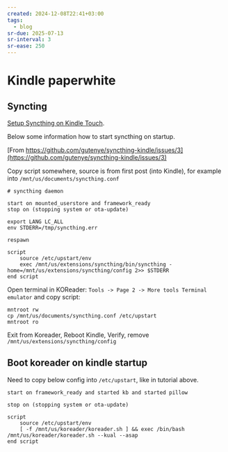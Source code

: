 ```yaml
---
created: 2024-12-08T22:41+03:00
tags:
  - blog
sr-due: 2025-07-13
sr-interval: 3
sr-ease: 250
---
```


# Kindle paperwhite

## Syncting

[Setup Syncthing on Kindle Touch](https://github.com/gutenye/syncthing-kindle).

Below some information how to start syncthing on startup.

[From https://github.com/gutenye/syncthing-kindle/issues/3](https://github.com/gutenye/syncthing-kindle/issues/3)

Copy script somewhere, source is from first post (into Kindle), for example into `/mnt/us/documents/syncthing.conf`
```
# syncthing daemon

start on mounted_userstore and framework_ready
stop on (stopping system or ota-update)

export LANG LC_ALL
env STDERR=/tmp/syncthing.err

respawn

script
    source /etc/upstart/env
    exec /mnt/us/extensions/syncthing/bin/syncthing -home=/mnt/us/extensions/syncthing/config 2>> $STDERR
end script
```

Open terminal in KOReader: `Tools -> Page 2 -> More tools Terminal emulator` and copy script:
```
mntroot rw
cp /mnt/us/documents/syncthing.conf /etc/upstart
mntroot ro
```

Exit from Koreader, Reboot Kindle, Verify, remove `/mnt/us/extensions/syncthing/config`

## Boot koreader on kindle startup

Need to copy below config into `/etc/upstart`, like in tutorial above.

```
start on framework_ready and started kb and started pillow

stop on (stopping system or ota-update)

script
    source /etc/upstart/env
    [ -f /mnt/us/koreader/koreader.sh ] && exec /bin/bash /mnt/us/koreader/koreader.sh --kual --asap
end script
```
